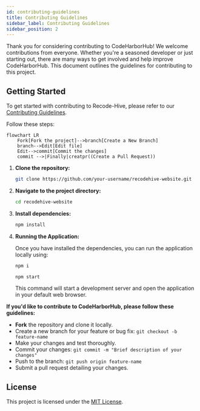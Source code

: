 ```yaml
---
id: contributing-guidelines
title: Contributing Guidelines
sidebar_label: Contributing Guidelines
sidebar_position: 2
---
```


Thank you for considering contributing to CodeHarborHub! We welcome contributions from everyone.
Whether you're a seasoned developer or just starting out, there are many ways to get involved and
help improve CodeHarborHub. This document outlines the guidelines for contributing to this project.

## Getting Started

To get started with contributing to Recode-Hive, please refer to our
[Contributing Guidelines](/community/contributing-guidelines).

Follow these steps:

```mermaid
flowchart LR
    Fork[Fork the project]-->branch[Create a New Branch]
    branch-->Edit[Edit file]
    Edit-->commit[Commit the changes]
    commit -->|Finally|creatpr((Create a Pull Request))
```

1. **Clone the repository:**

   ```bash
   git clone https://github.com/your-username/recodehive-website.git
   ```

2. **Navigate to the project directory:**

   ```bash
   cd recodehive-website
   ```

3. **Install dependencies:**

   ```bash
   npm install
   ```

4. **Running the Application:**

   Once you have installed the dependencies, you can run the application locally using:

   ```bash
   npm i
   ```

   ```bash
   npm start
   ```

   This command will start a development server and open the application in your default web
   browser.

**If you'd like to contribute to CodeHarborHub, please follow these guidelines:**

- **Fork** the repository and clone it locally.
- Create a new branch for your feature or bug fix: `git checkout -b feature-name`
- Make your changes and test thoroughly.
- Commit your changes: `git commit -m "Brief description of your changes"`
- Push to the branch: `git push origin feature-name`
- Submit a pull request detailing your changes.

## License

This project is licensed under the [MIT License](/License).
